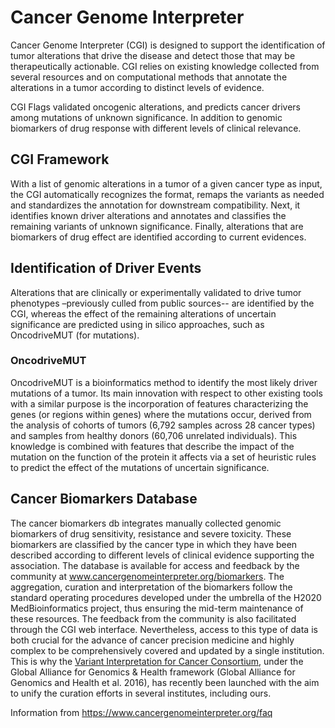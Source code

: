 # Cancer Genome Interpreter

Cancer Genome Interpreter (CGI) is designed to support the identification of tumor alterations that drive the disease and detect those that may be therapeutically actionable. CGI relies on existing knowledge collected from several resources and on computational methods that annotate the alterations in a tumor according to distinct levels of evidence.

CGI Flags validated oncogenic alterations, and predicts cancer drivers among mutations of unknown significance. In addition to genomic biomarkers of drug response with different levels of clinical relevance.

## CGI Framework

With a list of genomic alterations in a tumor of a given cancer type as input, the CGI automatically recognizes the format, remaps the variants as needed and standardizes the annotation for downstream compatibility. Next, it identifies known driver alterations and annotates and classifies the remaining variants of unknown significance. Finally, alterations that are biomarkers of drug effect are identified according to current evidences.

## Identification of Driver Events

Alterations that are clinically or experimentally validated to drive tumor phenotypes –previously culled from public sources-- are identified by the CGI, whereas the effect of the remaining alterations of uncertain significance are predicted using in silico approaches, such as OncodriveMUT (for mutations).

### OncodriveMUT

OncodriveMUT is a bioinformatics method to identify the most likely driver mutations of a tumor. Its main innovation with respect to other existing tools with a similar purpose is the incorporation of features characterizing the genes (or regions within genes) where the mutations occur, derived from the analysis of cohorts of tumors (6,792 samples across 28 cancer types⁠) and samples from healthy donors (60,706 unrelated individuals⁠). This knowledge is combined with features that describe the impact of the mutation on the function of the protein it affects via a set of heuristic rules to predict the effect of the mutations of uncertain significance.

## Cancer Biomarkers Database

The cancer biomarkers db integrates manually collected genomic biomarkers of drug sensitivity, resistance and severe toxicity. These biomarkers are classified by the cancer type in which they have been described according to different levels of clinical evidence supporting the association. The database is available for access and feedback by the community at www.cancergenomeinterpreter.org/biomarkers. The aggregation, curation and interpretation of the biomarkers follow the standard operating procedures developed under the umbrella of the H2020 MedBioinformatics project, thus ensuring the mid-term maintenance of these resources. The feedback from the community is also facilitated through the CGI web interface. Nevertheless, access to this type of data is both crucial for the advance of cancer precision medicine and highly complex to be comprehensively covered and updated by a single institution. This is why the [Variant Interpretation for Cancer Consortium](https://www.ga4gh.org/#/vicc), under the Global Alliance for Genomics & Health framework (Global Alliance for Genomics and Health et al. 2016)⁠, has recently been launched with the aim to unify the curation efforts in several institutes, including ours.

Information from https://www.cancergenomeinterpreter.org/faq

